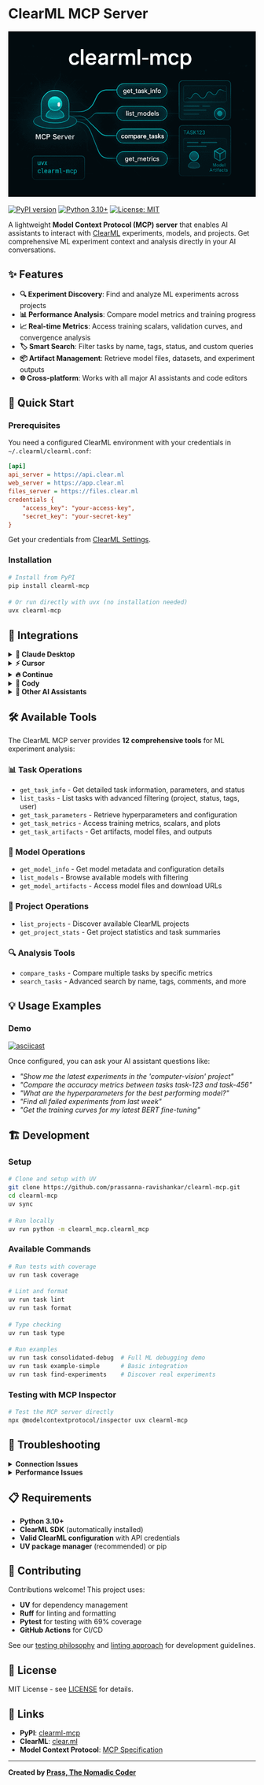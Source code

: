 # ClearML MCP Server

![](https://raw.githubusercontent.com/prassanna-ravishankar/clearml-mcp/main/clearml-mcp.png)

[![PyPI version](https://badge.fury.io/py/clearml-mcp.svg)](https://badge.fury.io/py/clearml-mcp)
[![Python 3.10+](https://img.shields.io/badge/python-3.10+-blue.svg)](https://www.python.org/downloads/)
[![License: MIT](https://img.shields.io/badge/License-MIT-yellow.svg)](https://opensource.org/licenses/MIT)

A lightweight **Model Context Protocol (MCP) server** that enables AI assistants to interact with [ClearML](https://clear.ml) experiments, models, and projects. Get comprehensive ML experiment context and analysis directly in your AI conversations.

## ✨ Features

- **🔍 Experiment Discovery**: Find and analyze ML experiments across projects
- **📊 Performance Analysis**: Compare model metrics and training progress
- **📈 Real-time Metrics**: Access training scalars, validation curves, and convergence analysis
- **🏷️ Smart Search**: Filter tasks by name, tags, status, and custom queries
- **📦 Artifact Management**: Retrieve model files, datasets, and experiment outputs
- **🌐 Cross-platform**: Works with all major AI assistants and code editors

## 🚀 Quick Start

### Prerequisites

You need a configured ClearML environment with your credentials in `~/.clearml/clearml.conf`:

```ini
[api]
api_server = https://api.clear.ml
web_server = https://app.clear.ml
files_server = https://files.clear.ml
credentials {
    "access_key": "your-access-key",
    "secret_key": "your-secret-key"
}
```

Get your credentials from [ClearML Settings](https://app.clear.ml/settings).

### Installation

```bash
# Install from PyPI
pip install clearml-mcp

# Or run directly with uvx (no installation needed)
uvx clearml-mcp
```

## 🔌 Integrations

<details>
<summary><strong>🤖 Claude Desktop</strong></summary>

Add to your Claude Desktop configuration:

**macOS**: `~/Library/Application Support/Claude/claude_desktop_config.json`
**Windows**: `%APPDATA%/Claude/claude_desktop_config.json`

```json
{
  "mcpServers": {
    "clearml": {
      "command": "uvx",
      "args": ["clearml-mcp"]
    }
  }
}
```

Alternative with pip installation:
```json
{
  "mcpServers": {
    "clearml": {
      "command": "python",
      "args": ["-m", "clearml_mcp.clearml_mcp"]
    }
  }
}
```
</details>

<details>
<summary><strong>⚡ Cursor</strong></summary>

Add to your Cursor settings (`Ctrl/Cmd + ,` → Search "MCP"):

```json
{
  "mcp.servers": {
    "clearml": {
      "command": "uvx",
      "args": ["clearml-mcp"]
    }
  }
}
```

Or add to `.cursorrules` in your project:
```
When analyzing ML experiments or asking about model performance, use the clearml MCP server to access experiment data, metrics, and artifacts.
```
</details>

<details>
<summary><strong>🔥 Continue</strong></summary>

Add to your Continue configuration (`~/.continue/config.json`):

```json
{
  "mcpServers": {
    "clearml": {
      "command": "uvx",
      "args": ["clearml-mcp"]
    }
  }
}
```
</details>

<details>
<summary><strong>🦾 Cody</strong></summary>

Add to your Cody settings:

```json
{
  "cody.experimental.mcp": {
    "servers": {
      "clearml": {
        "command": "uvx",
        "args": ["clearml-mcp"]
      }
    }
  }
}
```
</details>

<details>
<summary><strong>🧠 Other AI Assistants</strong></summary>

For any MCP-compatible AI assistant, use this configuration:

```json
{
  "mcpServers": {
    "clearml": {
      "command": "uvx",
      "args": ["clearml-mcp"]
    }
  }
}
```

**Compatible with:**
- Zed Editor
- OpenHands
- Roo-Cline
- Any MCP-enabled application
</details>

## 🛠️ Available Tools

The ClearML MCP server provides **12 comprehensive tools** for ML experiment analysis:

### 📊 Task Operations
- `get_task_info` - Get detailed task information, parameters, and status
- `list_tasks` - List tasks with advanced filtering (project, status, tags, user)
- `get_task_parameters` - Retrieve hyperparameters and configuration
- `get_task_metrics` - Access training metrics, scalars, and plots
- `get_task_artifacts` - Get artifacts, model files, and outputs

### 🤖 Model Operations
- `get_model_info` - Get model metadata and configuration details
- `list_models` - Browse available models with filtering
- `get_model_artifacts` - Access model files and download URLs

### 📁 Project Operations
- `list_projects` - Discover available ClearML projects
- `get_project_stats` - Get project statistics and task summaries

### 🔍 Analysis Tools
- `compare_tasks` - Compare multiple tasks by specific metrics
- `search_tasks` - Advanced search by name, tags, comments, and more

## 💡 Usage Examples

### Demo

[![asciicast](https://asciinema.org/a/KYuFcn2WSNMBUmYfk3uMbLpau.svg)](https://asciinema.org/a/KYuFcn2WSNMBUmYfk3uMbLpau)

Once configured, you can ask your AI assistant questions like:

- *"Show me the latest experiments in the 'computer-vision' project"*
- *"Compare the accuracy metrics between tasks task-123 and task-456"*
- *"What are the hyperparameters for the best performing model?"*
- *"Find all failed experiments from last week"*
- *"Get the training curves for my latest BERT fine-tuning"*

## 🏗️ Development

### Setup

```bash
# Clone and setup with UV
git clone https://github.com/prassanna-ravishankar/clearml-mcp.git
cd clearml-mcp
uv sync

# Run locally
uv run python -m clearml_mcp.clearml_mcp
```

### Available Commands

```bash
# Run tests with coverage
uv run task coverage

# Lint and format
uv run task lint
uv run task format

# Type checking
uv run task type

# Run examples
uv run task consolidated-debug  # Full ML debugging demo
uv run task example-simple      # Basic integration
uv run task find-experiments    # Discover real experiments
```

### Testing with MCP Inspector

```bash
# Test the MCP server directly
npx @modelcontextprotocol/inspector uvx clearml-mcp
```

## 🚨 Troubleshooting

<details>
<summary><strong>Connection Issues</strong></summary>

**"No ClearML projects accessible"**
- Verify your `~/.clearml/clearml.conf` credentials
- Test with: `python -c "from clearml import Task; print(Task.get_projects())"`
- Check network access to your ClearML server

**Module not found errors**
- Try `bunx clearml-mcp` instead of `uvx clearml-mcp`
- Or use direct Python: `python -m clearml_mcp.clearml_mcp`
</details>

<details>
<summary><strong>Performance Issues</strong></summary>

**Large dataset queries**
- Use filters in `list_tasks` to limit results
- Specify `project_name` to narrow scope
- Use `task_status` filters (`completed`, `running`, `failed`)

**Slow metric retrieval**
- Request specific metrics instead of all metrics
- Use `compare_tasks` with metric names for focused analysis
</details>

## 📋 Requirements

- **Python 3.10+**
- **ClearML SDK** (automatically installed)
- **Valid ClearML configuration** with API credentials
- **UV package manager** (recommended) or pip

## 🤝 Contributing

Contributions welcome! This project uses:

- **UV** for dependency management
- **Ruff** for linting and formatting
- **Pytest** for testing with 69% coverage
- **GitHub Actions** for CI/CD

See our [testing philosophy](.cursor/rules/testing-philosophy.mdc) and [linting approach](.cursor/rules/linting-philosophy.mdc) for development guidelines.

## 📄 License

MIT License - see [LICENSE](LICENSE) for details.

## 🔗 Links

- **PyPI**: [clearml-mcp](https://pypi.org/project/clearml-mcp/)
- **ClearML**: [clear.ml](https://clear.ml)
- **Model Context Protocol**: [MCP Specification](https://modelcontextprotocol.io/)

---

**Created by [Prass, The Nomadic Coder](https://github.com/prassanna-ravishankar)**
